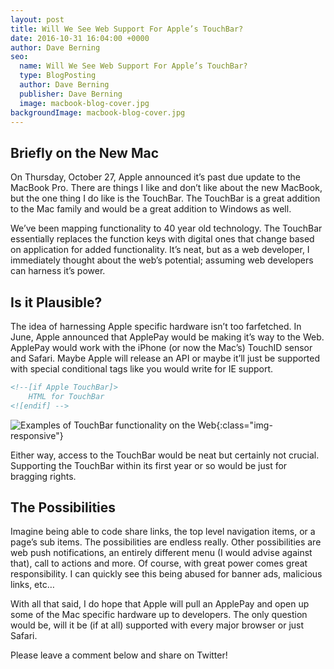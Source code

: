 ```yaml
---
layout: post
title: Will We See Web Support For Apple’s TouchBar?
date: 2016-10-31 16:04:00 +0000
author: Dave Berning
seo:
  name: Will We See Web Support For Apple’s TouchBar?
  type: BlogPosting
  author: Dave Berning
  publisher: Dave Berning
  image: macbook-blog-cover.jpg
backgroundImage: macbook-blog-cover.jpg
---
```

## Briefly on the New Mac
On Thursday, October 27, Apple announced it’s past due update to the MacBook Pro. There are things I like and don’t like about the new MacBook, but the one thing I do like is the TouchBar. The TouchBar is a great addition to the Mac family and would be a great addition to Windows as well.

We’ve been mapping functionality to 40 year old technology. The TouchBar essentially replaces the function keys with digital ones that change based on application for added functionality. It’s neat, but as a web developer, I immediately thought about the web’s potential; assuming web developers can harness it’s power.

## Is it Plausible?
The idea of harnessing Apple specific hardware isn’t too farfetched. In June, Apple announced that ApplePay would be making it’s way to the Web. ApplePay would work with the iPhone (or now the Mac’s) TouchID sensor and Safari. Maybe Apple will release an API or maybe it’ll just be supported with special conditional tags like you would write for IE support.

~~~ html
<!--[if Apple TouchBar]>
    HTML for TouchBar   
<![endif] -->
~~~

![Examples of TouchBar functionality on the Web]({{site.imagesURL}}berning-site-macbook.jpg){:class="img-responsive"}

Either way, access to the TouchBar would be neat but certainly not crucial. Supporting the TouchBar within its first year or so would be just for bragging rights.

## The Possibilities
Imagine being able to code share links, the top level navigation items, or a page’s sub items. The possibilities are endless really. Other possibilities are web push notifications, an entirely different menu (I would advise against that), call to actions and more. Of course, with great power comes great responsibility. I can quickly see this being abused for banner ads, malicious links, etc…

With all that said, I do hope that Apple will pull an ApplePay and open up some of the Mac specific hardware up to developers. The only question would be, will it be (if at all) supported with every major browser or just Safari.

Please leave a comment below and share on Twitter!
